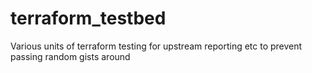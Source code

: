 # terraform_testbed
Various units of terraform testing for upstream reporting etc to prevent passing random gists around
